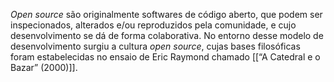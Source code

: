 _Open source_ são originalmente softwares de código aberto, que podem ser inspecionados, alterados e/ou reproduzidos pela comunidade, e cujo desenvolvimento se dá de forma colaborativa. No entorno desse modelo de desenvolvimento surgiu a cultura _open source_, cujas bases filosóficas foram estabelecidas no ensaio de Eric Raymond chamado [[“A Catedral e o Bazar” (2000)]].